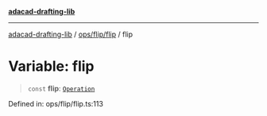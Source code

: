 [**adacad-drafting-lib**](../../../../README.md)

***

[adacad-drafting-lib](../../../../modules.md) / [ops/flip/flip](../README.md) / flip

# Variable: flip

> `const` **flip**: [`Operation`](../../../../objects/datatypes/type-aliases/Operation.md)

Defined in: ops/flip/flip.ts:113
